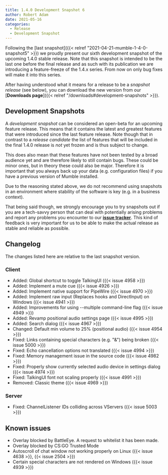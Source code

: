 ```yaml
---
title: 1.4.0 Development Snapshot 6
author: Robert Adam
date: 2021-05-16
categories:
  - Release
  - Development Snapshot
---
```


Following the [last snapshot]({{< relref "2021-04-21-mumble-1-4-0-snapshot5" >}}) we proudly present our sixth development snapshot of the upcoming 1.4.0 stable
release. Note that this snapshot is intended to be the last one before the final release and as such with its publication we are introducing a
feature-freeze of the 1.4.x series. From now on only bug fixes will make it into this series.

After having understood what it means for a release to be a _snapshot release_ (see below), you can download the new version from our [**Downloads
page**]({{< relref "/downloads#development-snapshots" >}}).

<!--more-->

## Development Snapshots

A _development snapshot_ can be considered an open-beta for an upcoming feature release. This means that it contains the latest and greatest features
that were introduced since the last feature release. Note though that in contrast to a _release candidate_ the list of features that will be included
in the final 1.4.0 release is _not_ yet frozen and is thus subject to change.

This does also mean that these features have not been tested by a broad audience yet and are therefore likely to still contain bugs. These could be
minor ones, but in theory these could also be major. Therefore it is important that you always back up your data (e.g. configuration files) if you
have a previous version of Mumble installed.

Due to the reasoning stated above, we do not recommend using snapshots in an environment where stability of the software is key (e.g. in a business
context).

That being said though, we strongly encourage you to try snapshots out if you are a tech-savvy person that can deal with potentially arising problems
and report any problems you encounter to our [**issue tracker**](https://github.com/mumble-voip/mumble/issues). This kind of feedback is very
important for us to be able to make the actual release as stable and reliable as possible.

## Changelog

The changes listed here are relative to the last snapshot version.

### Client

- Added: Global shortcut to toggle TalkingUI ({{< issue 4958 >}})
- Added: Implement a mute cue ({{< issue 4926 >}})
- Added: Implement native support for PipeWire ({{< issue 4970 >}})
- Added: Implement raw input (Replaces hooks and DirectInput) on Windows ({{< issue 4941 >}})
- Added: Improvements for using --multiple command-line flag ({{< issue 4949 >}})
- Added: Revamp positional audio settings page ({{< issue 4995 >}})
- Added: Search dialog ({{< issue 4967 >}})
- Changed: Default min volume to 25% (positional audio) ({{< issue 4954 >}})
- Fixed: Links containing special characters (e.g. "&") being broken ({{< issue 5000 >}})
- Fixed: Echo cancellation options not translated ({{< issue 4994 >}})
- Fixed: Memory management issue in the source code ({{< issue 4982 >}})
- Fixed: Properly show currently selected audio device in settings dialog ({{< issue 4974 >}})
- Fixed: TalkingUI font not scaling properly ({{< issue 4991 >}})
- Removed: Classic theme ({{< issue 4969 >}})


### Server

- Fixed: ChannelListener IDs colliding across VServers ({{< issue 5003 >}})


## Known issues

- Overlay blocked by BattleEye. A request to whitelist it has been made.
- Overlay blocked by CS:GO Trusted Mode
- Autoscroll of chat window not working properly on Linux ({{< issue 4638 >}}, {{< issue 2504 >}})
- Certain special characters are not rendered on Windows ({{< issue 4939 >}})
